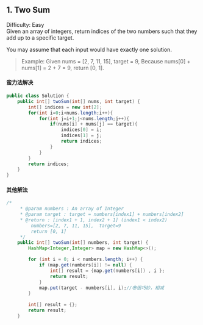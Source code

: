 ## 1. Two Sum  
Difficulty: Easy  
Given an array of integers, return indices of the two numbers such that they add up to a specific target.

You may assume that each input would have exactly one solution.

>Example:
Given nums = [2, 7, 11, 15], target = 9,
Because nums[0] + nums[1] = 2 + 7 = 9,
return [0, 1].

#### 蛮力法解决
```java
public class Solution {
    public int[] twoSum(int[] nums, int target) {
        int[] indices = new int[2];
        for(int i=0;i<nums.length;i++){
            for(int j=i+1;j<nums.length;j++){
                if(nums[i] + nums[j] == target){
                    indices[0] = i;
                    indices[1] = j;
                    return indices;
                }
            }
        }
        return indices;
    }
}
```

#### 其他解法
```java 
/*
     * @param numbers : An array of Integer
     * @param target : target = numbers[index1] + numbers[index2]
     * @return : [index1 + 1, index2 + 1] (index1 < index2)
         numbers=[2, 7, 11, 15],  target=9
         return [0, 1]
     */
    public int[] twoSum(int[] numbers, int target) {
        HashMap<Integer,Integer> map = new HashMap<>();

        for (int i = 0; i < numbers.length; i++) {
            if (map.get(numbers[i]) != null) {
                int[] result = {map.get(numbers[i]) , i };
                return result;
            }
            map.put(target - numbers[i], i);//😎很巧妙，相减
        }
        
        int[] result = {};
        return result;
    }
```